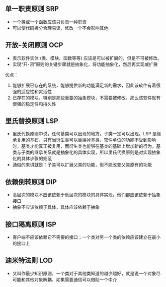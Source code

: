 ## 单一职责原则 SRP

- 一个类或一个函数应该只负责一种职责
- 可以使代码拆分合理易读，修改一个不会影响其他

## 开放-关闭原则 OCP

- 表示软件实体 (类、模块、函数等等) 应该是可以被扩展的，但是不可被修改。
- 实现“开-闭”原则的关键步骤就是抽象化，将功能抽象化，然后再实现或扩展

优点：

1. 能够扩展已存在的系统，能够提供新的功能满足新的需求，因此该软件有着很强的适应性和灵活性
2. 已存在的模块，特别是那些重要的抽象模块，不需要被修改，那么该软件就有很强的稳定性和持久性

## 里氏替换原则 LSP

- 里氏代换原则中说，任何基类可以出现的地方，子类一定可以出现。LSP 是继承复用的基石，只有当衍生类可以替换掉基类，软件单位的功能不受到影响时，基类才能真正被复用，而衍生类也能够在基类的基础上增加新的行为。基类与子类的继承关系就是抽象化的具体实现，所以里氏代换原则是对实现抽象化的具体步骤的规范
- 通俗的来讲就是：子类可以扩展父类的功能，但不能改变父类原有的功能

## 依赖倒转原则 DIP

- 高层次的模块不应该依赖于低层次的模块的具体实现，他们都应该依赖于抽象接口
- 抽象不应该依赖于具体，具体应该依赖于抽象

## 接口隔离原则 ISP

- 客户端不应该依赖它不需要的接口；一个类对另一个类的依赖应该建立在最小的接口上

## 迪米特法则 LOD

- 又叫作最少知识原则，一个类对于其他类知道的越少越好，就是说一个对象尽可能和其他对象解耦，如果需要通信可以借助一个中介
